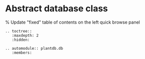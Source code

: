 # Abstract database class

% Update "fixed" table of contents on the left quick browse panel
```{eval-rst}
.. toctree::
   :maxdepth: 2
   :hidden:

```

```{eval-rst}
.. automodule:: plantdb.db
   :members:
```